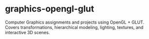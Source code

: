 # graphics-opengl-glut
Computer Graphics assignments and projects using OpenGL + GLUT. Covers transformations, hierarchical modeling, lighting, textures, and interactive 3D scenes.
